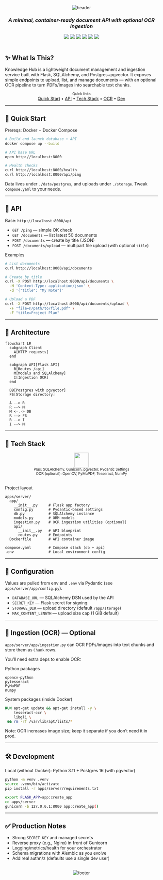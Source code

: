 <div align="center">
  <img src="https://capsule-render.vercel.app/api?type=waving&color=gradient&customColorList=12,15,19,22,27&height=180&section=header&text=Knowledge%20Hub&fontSize=56&fontAlignY=35&animation=fadeIn&fontColor=ffffff" alt="header" />
</div>

<h3 align="center">
  <em>A minimal, container-ready document API with optional OCR ingestion</em>
</h3>

<div align="center">
  <img src="https://img.shields.io/badge/Python-3.11-3776AB?logo=python&logoColor=white" />
  <img src="https://img.shields.io/badge/Flask-3.0-000?logo=flask&logoColor=white" />
  <img src="https://img.shields.io/badge/Postgres-16-4169E1?logo=postgresql&logoColor=white" />
  <img src="https://img.shields.io/badge/pgvector-enabled-2E7D32" />
  <img src="https://img.shields.io/badge/Docker-Compose-2496ED?logo=docker&logoColor=white" />
  <img src="https://img.shields.io/badge/Status-Experimental-FF6A00" />
</div>

<br />

## ✨ What Is This?
Knowledge Hub is a lightweight document management and ingestion service built with Flask, SQLAlchemy, and Postgres+pgvector. It exposes simple endpoints to upload, list, and manage documents — with an optional OCR pipeline to turn PDFs/images into searchable text chunks.

<div align="center">
  <sub>Quick links</sub><br />
  <a href="#-quick-start">Quick Start</a> •
  <a href="#-api">API</a> •
  <a href="#-tech-stack">Tech Stack</a> •
  <a href="#-ingestion-ocr-optional">OCR</a> •
  <a href="#-development">Dev</a>
</div>

---

## 🚀 Quick Start
Prereqs: Docker + Docker Compose

```bash
# Build and launch database + API
docker compose up --build

# API base URL
open http://localhost:8000

# Health checks
curl http://localhost:8000/health
curl http://localhost:8000/api/ping
```

Data lives under `./data/postgres`, and uploads under `./storage`. Tweak `compose.yaml` to your needs.

---

## 🔌 API
Base: `http://localhost:8000/api`

- `GET /ping` — simple OK check
- `GET /documents` — list latest 50 documents
- `POST /documents` — create by title (JSON)
- `POST /documents/upload` — multipart file upload (with optional `title`)

Examples

```bash
# List documents
curl http://localhost:8000/api/documents

# Create by title
curl -X POST http://localhost:8000/api/documents \
  -H 'Content-Type: application/json' \
  -d '{"title": "My Note"}'

# Upload a PDF
curl -X POST http://localhost:8000/api/documents/upload \
  -F "file=@/path/to/file.pdf" \
  -F "title=Project Plan"
```

---

## 🧱 Architecture
```mermaid
flowchart LR
  subgraph Client
    A[HTTP requests]
  end

  subgraph API[Flask API]
    R[Routes /api]
    M[Models and SQLAlchemy]
    I[Ingestion OCR]
  end

  DB[Postgres with pgvector]
  FS[Storage directory]

  A --> R
  R --> M
  M <-.-> DB
  R --> FS
  R --> I
  I --> M
```

---

## 🧰 Tech Stack
<div align="center">
  <img src="https://skillicons.dev/icons?i=python,flask,postgres,docker" height="48" />
  <br />
  <sub>Plus: SQLAlchemy, Gunicorn, pgvector, Pydantic Settings</sub>
  <br />
  <sub>OCR (optional): OpenCV, PyMuPDF, Tesseract, NumPy</sub>
  <br /><br />
</div>

Project layout

```
apps/server/
  app/
    __init__.py     # Flask app factory
    config.py       # Pydantic-based settings
    db.py           # SQLAlchemy instance
    models.py       # ORM models
    ingestion.py    # OCR ingestion utilities (optional)
    api/
      __init__.py   # API blueprint
      routes.py     # Endpoints
  Dockerfile        # API container image

compose.yaml        # Compose stack (db + api)
.env                # Local environment config
```

---

## 🧪 Configuration
Values are pulled from env and `.env` via Pydantic (see `apps/server/app/config.py`).

- `DATABASE_URL` — SQLAlchemy DSN used by the API
- `SECRET_KEY` — Flask secret for signing
- `STORAGE_DIR` — upload directory (default `/app/storage`)
- `MAX_CONTENT_LENGTH` — upload size cap (1 GiB default)

---

## 🔎 Ingestion (OCR) — Optional
`apps/server/app/ingestion.py` can OCR PDFs/images into text chunks and store them as `Chunk` rows.

You’ll need extra deps to enable OCR:

Python packages

```text
opencv-python
pytesseract
PyMuPDF
numpy
```

System packages (inside Docker)

```dockerfile
RUN apt-get update && apt-get install -y \
    tesseract-ocr \
    libgl1 \
 && rm -rf /var/lib/apt/lists/*
```

Note: OCR increases image size; keep it separate if you don’t need it in prod.

---

## 🛠 Development
Local (without Docker): Python 3.11 + Postgres 16 (with pgvector)

```bash
python -m venv .venv
source .venv/bin/activate
pip install -r apps/server/requirements.txt

export FLASK_APP=app:create_app
cd apps/server
gunicorn -b 127.0.0.1:8000 app:create_app()
```

---

## ✅ Production Notes
- Strong `SECRET_KEY` and managed secrets
- Reverse proxy (e.g., Nginx) in front of Gunicorn
- Logging/metrics/health for your orchestrator
- Schema migrations with Alembic as you evolve
- Add real authn/z (defaults use a single dev user)

<div align="center">
  <br />
  <img src="https://capsule-render.vercel.app/api?type=waving&color=gradient&customColorList=12,15,19,22,27&height=120&section=footer" alt="footer" />
</div>
